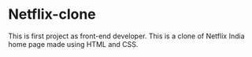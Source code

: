 # Netflix-clone
This is first project as front-end developer. This is a clone of Netflix India home page made using HTML and CSS.
